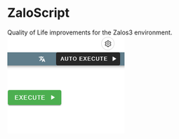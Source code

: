 # ZaloScript
Quality of Life improvements for the Zalos3 environment. 
![Alt text][def]

[def]: Images/Telegramtracer/Autoexecute.png